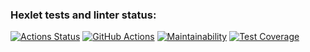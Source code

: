 ### Hexlet tests and linter status:
[![Actions Status](https://github.com/r0ckbiter/python-project-lvl2/workflows/hexlet-check/badge.svg)](https://github.com/r0ckbiter/python-project-lvl2/actions)
[![GitHub Actions](https://github.com/r0ckbiter/python-project-lvl2/workflows/github-actions/badge.svg)](https://github.com/r0ckbiter/python-project-lvl2/CI)
[![Maintainability](https://api.codeclimate.com/v1/badges/5000e9760d4e8e5d4dff/maintainability)](https://codeclimate.com/github/r0ckbiter/python-project-lvl2/maintainability)
[![Test Coverage](https://api.codeclimate.com/v1/badges/5000e9760d4e8e5d4dff/test_coverage)](https://codeclimate.com/github/r0ckbiter/python-project-lvl2/test_coverage)
